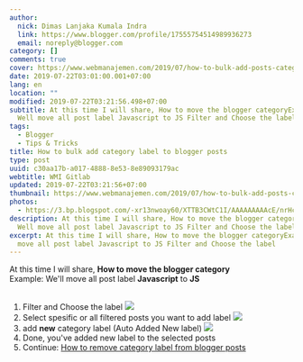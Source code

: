 ```yaml
---
author:
  nick: Dimas Lanjaka Kumala Indra
  link: https://www.blogger.com/profile/17555754514989936273
  email: noreply@blogger.com
category: []
comments: true
cover: https://www.webmanajemen.com/2019/07/how-to-bulk-add-posts-category-label/ebeb3767a5f6e957238bfbc729dd7e61.png
date: 2019-07-22T03:01:00.001+07:00
lang: en
location: ""
modified: 2019-07-22T03:21:56.498+07:00
subtitle: At this time I will share, How to move the blogger categoryExample
  Well move all post label Javascript to JS Filter and Choose the label
tags:
  - Blogger
  - Tips & Tricks
title: How to bulk add category label to blogger posts
type: post
uuid: c30aa17b-a017-4888-8e53-8e89093179ac
webtitle: WMI Gitlab
updated: 2019-07-22T03:21:56+07:00
thumbnail: https://www.webmanajemen.com/2019/07/how-to-bulk-add-posts-category-label/ebeb3767a5f6e957238bfbc729dd7e61.png
photos:
  - https://3.bp.blogspot.com/-xr13nwoay60/XTTB3CWtC1I/AAAAAAAAAcE/nrHcc8rWjm8kit-VSE7gcqimjMOreeUHgCLcBGAs/s1600/Screenshot_2.png
description: At this time I will share, How to move the blogger categoryExample
  Well move all post label Javascript to JS Filter and Choose the label
excerpt: At this time I will share, How to move the blogger categoryExample Well
  move all post label Javascript to JS Filter and Choose the label
---
```


<div dir="ltr" style="text-align: left;" trbidi="on">At this time I will share, <b>How to move the blogger category</b><br><div>Example: We'll move all post label <b>Javascript</b> to <b>JS</b><br><br><ol> <li>Filter and Choose the label <img border="0" data-original-height="591" data-original-width="1341" src="https://3.bp.blogspot.com/-xr13nwoay60/XTTB3CWtC1I/AAAAAAAAAcE/nrHcc8rWjm8kit-VSE7gcqimjMOreeUHgCLcBGAs/s1600/Screenshot_2.png"></li><li>Select spesific or all filtered posts you want to add label <img border="0" data-original-height="569" data-original-width="1341" src="https://3.bp.blogspot.com/-bQLv54teFnA/XTTC5FSECfI/AAAAAAAAAcc/sKqFaDMJZeQa2Ls3XUv1iDpGuWRl05eiQCLcBGAs/s1600/Screenshot_3.png"></li><li>add <b>new</b> category label (Auto Added New label) <img border="0" data-original-height="527" data-original-width="1355" src="https://3.bp.blogspot.com/-ItAVFqVRmzI/XTTAae-vmrI/AAAAAAAAAb4/zwl3PYBJ-Ikm74EPR2clQt1Awxzkea81gCLcBGAs/s1600/Screenshot_1.png"></li><li>Done, you've added new label to the selected posts</li><li>Continue: <a href="https://blog.akarmas.com/2019/07/how-to-bulk-delete-label-from-blogger.html" rel="noopener noreferer nofollow">How to remove category label from blogger posts</a></li></ol></div></div>